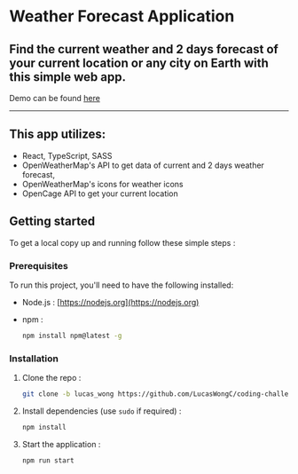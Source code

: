 # Weather Forecast Application

## Find the current weather and 2 days forecast of your current location or any city on Earth with this simple web app.

Demo can be found <a href="https://demo-weather-application.netlify.app/">here</a>

---

## This app utilizes:

- React, TypeScript, SASS
- OpenWeatherMap's API to get data of current and 2 days weather forecast,
- OpenWeatherMap's icons for weather icons
- OpenCage API to get your current location

## Getting started

To get a local copy up and running follow these simple steps :

### Prerequisites

To run this project, you'll need to have the following installed:

- Node.js : [https://nodejs.org](https://nodejs.org)

- npm :
  ```sh
  npm install npm@latest -g
  ```

### Installation

1. Clone the repo :
   ```sh
   git clone -b lucas_wong https://github.com/LucasWongC/coding-challenge-frontend.git
   ```

2. Install dependencies (use `sudo` if required) :

   ```sh
   npm install
   ```

3. Start the application :
   ```sh
   npm run start
   ```